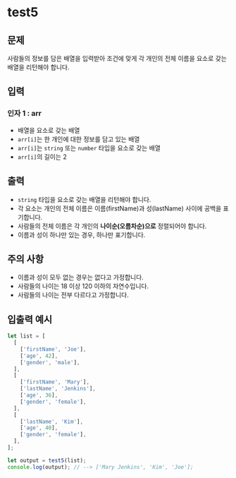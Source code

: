 # test5

## 문제

사람들의 정보를 담은 배열을 입력받아 조건에 맞게 각 개인의 전체 이름을 요소로 갖는 배열을 리턴해야 합니다.

## 입력

### 인자 1 : arr

- 배열을 요소로 갖는 배열
- `arr[i]`는 한 개인에 대한 정보를 담고 있는 배열
- `arr[i]`는 `string` 또는 `number` 타입을 요소로 갖는 배열
- `arr[i]`의 길이는 2

## 출력

- `string` 타입을 요소로 갖는 배열을 리턴해야 합니다.
- 각 요소는 개인의 전체 이름은 이름(firstName)과 성(lastName) 사이에 공백을 표기합니다.
- 사람들의 전체 이름은 각 개인의 **나이순(오름차순)으로** 정렬되어야 합니다.
- 이름과 성이 하나만 있는 경우, 하나만 표기합니다.

## 주의 사항

- 이름과 성이 모두 없는 경우는 없다고 가정합니다.
- 사람들의 나이는 18 이상 120 이하의 자연수입니다.
- 사람들의 나이는 전부 다르다고 가정합니다.

## 입출력 예시

```javascript
let list = [
  [
    ['firstName', 'Joe'],
    ['age', 42],
    ['gender', 'male'],
  ],
  [
    ['firstName', 'Mary'],
    ['lastName', 'Jenkins'],
    ['age', 36],
    ['gender', 'female'],
  ],
  [
    ['lastName', 'Kim'],
    ['age', 40],
    ['gender', 'female'],
  ],
];

let output = test5(list);
console.log(output); // --> ['Mary Jenkins', 'Kim', 'Joe'];
```
